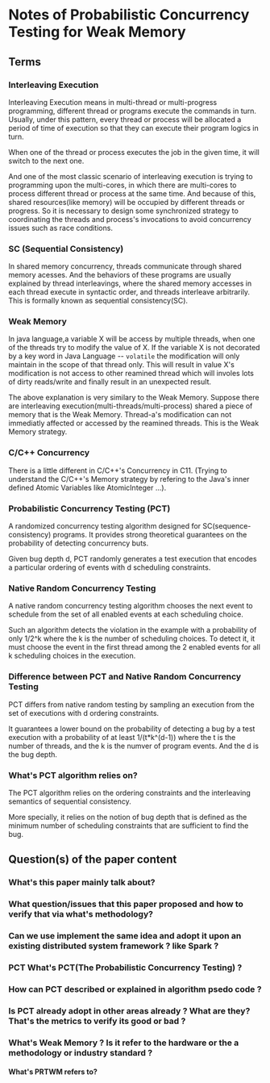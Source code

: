 # Notes of Probabilistic Concurrency Testing for Weak Memory 

## Terms 

### Interleaving Execution 
Interleaving Execution means in multi-thread or multi-progress programming, different thread or programs execute the commands in turn. 
Usually, under this pattern, every thread or process will be allocated a period of time of execution so that they can execute their program logics in turn. 

When one of the thread or process executes the job in the given time, it will switch to the next one. 

And one of the most classic scenario of interleaving execution is trying to programming upon the multi-cores, in which there are multi-cores to process different thread or process at the same time. And because of this, shared resources(like memory) will be occupied by different threads or progress. So it is necessary to design some synchronized strategy to coordinating the threads and process's invocations to avoid concurrency issues such as race conditions. 

### SC (Sequential Consistency)
In shared memory concurrency, threads communicate through shared memory acesses. 
And the behaviors of these programs are usually explained by thread interleavings, 
where the shared memory accesses in each thread execute in syntactic order, and threads interleave arbitrarily. 
This is formally known as sequential consistency(SC). 


### Weak Memory 
In java language,a variable X will be access by multiple threads, when one of the threads try to modify the value of X.
If the variable X is not decorated by a key word in Java Language -- `volatile` the modification will only maintain in the scope of that thread only.
This will result in value X's modification is not access to other reamined thread which will involes lots of dirty reads/write and finally result in an unexpected result.

The above explanation is very similary to the Weak Memory. Suppose there are interleaving execution(multi-threads/multi-process) shared a piece of memory that is the Weak Memory. Thread-a's modification can not immediatly affected or accessed by the reamined threads. This is the Weak Memory strategy. 

### C/C++ Concurrency 

There is a little different in C/C++'s Concurrency in C11. (Trying to understand the C/C++'s Memory strategy by refering to the Java's inner defined Atomic Variables like AtomicInteger ...).

### Probabilistic Concurrency Testing (PCT)

A randomized concurrency testing algorithm designed for SC(sequence-consistency) programs. 
It provides strong theoretical guarantees on the probability of detecting concurrency buts. 

Given bug depth d, PCT randomly generates a test execution that encodes a particular ordering of events with d scheduling constraints. 

### Native Random Concurrency Testing 
A native random concurrency testing algorithm chooses the next event to schedule from the set of all enabled events at each scheduling choice.

Such an algorithm detects the violation in the example with a probability of only 1/2^k where the k is the number of scheduling choices. 
To detect it, it must choose the event in the first thread among the 2 enabled events for all k scheduling choices in the execution. 

### Difference between PCT and Native Random Concurrency Testing 
PCT differs from native random testing by sampling an execution from the set of executions with d ordering constraints. 

It guarantees a lower bound on the probability of detecting a bug by a test execution with a probability of at least 1/(t*k^(d-1)) where the t is the 
number of threads, and the k is the numver of program events. And the d is the bug depth. 

### What's PCT algorithm relies on?
The PCT algorithm relies on the ordering constraints and the interleaving semantics of sequential consistency. 

More specially, it relies on the notion of bug depth that is defined as the minimum number of scheduling constraints that are sufficient to find the bug. 




## Question(s) of the paper content 
### What's this paper mainly talk about? 


### What question/issues that this paper proposed and how to verify that via what's methodology? 

### Can we use implement the same idea and adopt it upon an existing distributed system framework ? like Spark ? 

### PCT What's PCT(The Probabilistic Concurrency Testing) ? 

### How can PCT described or explained in algorithm psedo code ? 

### Is PCT already adopt in other areas already ? What are they? That's the metrics to verify its good or bad ? 

### What's Weak Memory ? Is it refer to the hardware or the a methodology or industry standard ? 

#### What's PRTWM refers to? 


